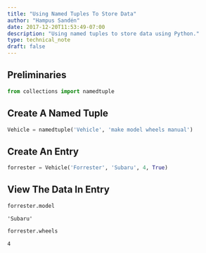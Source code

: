 ```yaml
---
title: "Using Named Tuples To Store Data"
author: "Hampus Sandén"
date: 2017-12-20T11:53:49-07:00
description: "Using named tuples to store data using Python."
type: technical_note
draft: false
---
```

## Preliminaries


```python
from collections import namedtuple
```

## Create A Named Tuple


```python
Vehicle = namedtuple('Vehicle', 'make model wheels manual')
```

## Create An Entry


```python
forrester = Vehicle('Forrester', 'Subaru', 4, True)
```

## View The Data In Entry


```python
forrester.model
```




    'Subaru'




```python
forrester.wheels
```




    4


